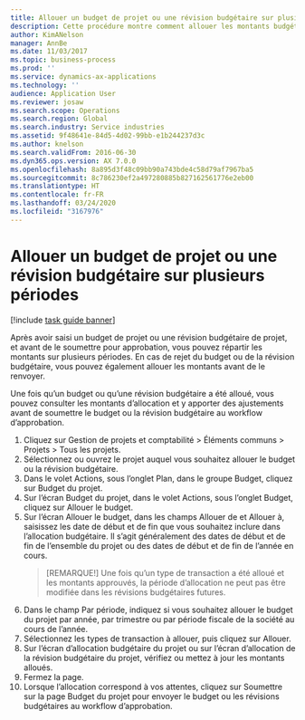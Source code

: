 ```yaml
---
title: Allouer un budget de projet ou une révision budgétaire sur plusieurs périodes
description: Cette procédure montre comment allouer les montants budgétaires de projet sur plusieurs périodes.
author: KimANelson
manager: AnnBe
ms.date: 11/03/2017
ms.topic: business-process
ms.prod: ''
ms.service: dynamics-ax-applications
ms.technology: ''
audience: Application User
ms.reviewer: josaw
ms.search.scope: Operations
ms.search.region: Global
ms.search.industry: Service industries
ms.assetid: 9f48641e-84d5-4d02-99bb-e1b244237d3c
ms.author: knelson
ms.search.validFrom: 2016-06-30
ms.dyn365.ops.version: AX 7.0.0
ms.openlocfilehash: 8a895d3f48c09bb90a743bde4c58d79af7967ba5
ms.sourcegitcommit: 8c786230ef2a497280885b827162561776e2eb00
ms.translationtype: HT
ms.contentlocale: fr-FR
ms.lasthandoff: 03/24/2020
ms.locfileid: "3167976"
---
```

# <a name="allocate-a-project-budget-or-budget-revision-across-periods"></a>Allouer un budget de projet ou une révision budgétaire sur plusieurs périodes

[!include [task guide banner](../../includes/task-guide-banner.md)]

Après avoir saisi un budget de projet ou une révision budgétaire de projet, et avant de le soumettre pour approbation, vous pouvez répartir les montants sur plusieurs périodes. En cas de rejet du budget ou de la révision budgétaire, vous pouvez également allouer les montants avant de le renvoyer. 

Une fois qu’un budget ou qu’une révision budgétaire a été alloué, vous pouvez consulter les montants d’allocation et y apporter des ajustements avant de soumettre le budget ou la révision budgétaire au workflow d’approbation. 

1. Cliquez sur Gestion de projets et comptabilité > Éléments communs > Projets > Tous les projets. 
2. Sélectionnez ou ouvrez le projet auquel vous souhaitez allouer le budget ou la révision budgétaire. 
3. Dans le volet Actions, sous l’onglet Plan, dans le groupe Budget, cliquez sur Budget du projet. 
4. Sur l’écran Budget du projet, dans le volet Actions, sous l’onglet Budget, cliquez sur Allouer le budget. 
5. Sur l’écran Allouer le budget, dans les champs Allouer de et Allouer à, saisissez les date de début et de fin que vous souhaitez inclure dans l’allocation budgétaire. Il s’agit généralement des dates de début et de fin de l’ensemble du projet ou des dates de début et de fin de l’année en cours.  
   > [REMARQUE!] Une fois qu’un type de transaction a été alloué et les montants approuvés, la période d’allocation ne peut pas être modifiée dans les révisions budgétaires futures. 
6. Dans le champ Par période, indiquez si vous souhaitez allouer le budget du projet par année, par trimestre ou par période fiscale de la société au cours de l’année.
7. Sélectionnez les types de transaction à allouer, puis cliquez sur Allouer. 
8. Sur l’écran d’allocation budgétaire du projet ou sur l’écran d’allocation de la révision budgétaire du projet, vérifiez ou mettez à jour les montants alloués. 
9. Fermez la page.
10. Lorsque l’allocation correspond à vos attentes, cliquez sur Soumettre sur la page Budget du projet pour envoyer le budget ou les révisions budgétaires au workflow d’approbation.  


